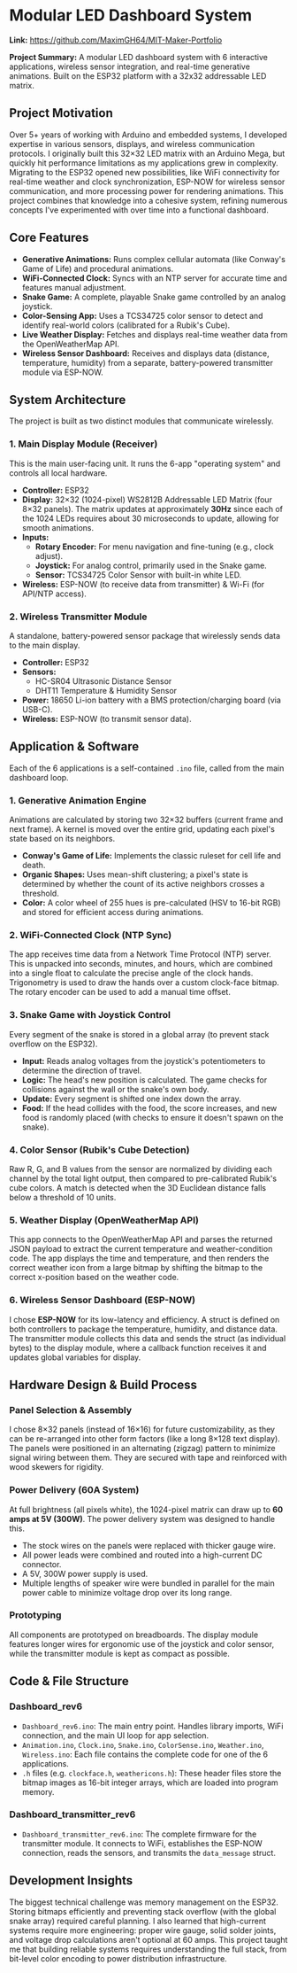 # Modular LED Dashboard System

**Link:** https://github.com/MaximGH64/MIT-Maker-Portfolio

**Project Summary:** A modular LED dashboard system with 6 interactive applications, wireless sensor integration, and real-time generative animations. Built on the ESP32 platform with a 32x32 addressable LED matrix.

## Project Motivation

Over 5+ years of working with Arduino and embedded systems, I developed expertise in various sensors, displays, and wireless communication protocols. I originally built this 32×32 LED matrix with an Arduino Mega, but quickly hit performance limitations as my applications grew in complexity. Migrating to the ESP32 opened new possibilities, like WiFi connectivity for real-time weather and clock synchronization, ESP-NOW for wireless sensor communication, and more processing power for rendering animations. This project combines that knowledge into a cohesive system, refining numerous concepts I've experimented with over time into a functional dashboard.

## Core Features

- **Generative Animations:** Runs complex cellular automata (like Conway's Game of Life) and procedural animations.
- **WiFi-Connected Clock:** Syncs with an NTP server for accurate time and features manual adjustment.
- **Snake Game:** A complete, playable Snake game controlled by an analog joystick.
- **Color-Sensing App:** Uses a TCS34725 color sensor to detect and identify real-world colors (calibrated for a Rubik's Cube).
- **Live Weather Display:** Fetches and displays real-time weather data from the OpenWeatherMap API.
- **Wireless Sensor Dashboard:** Receives and displays data (distance, temperature, humidity) from a separate, battery-powered transmitter module via ESP-NOW.

## System Architecture

The project is built as two distinct modules that communicate wirelessly.

### 1. Main Display Module (Receiver)

This is the main user-facing unit. It runs the 6-app "operating system" and controls all local hardware.

- **Controller:** ESP32
- **Display:** 32×32 (1024-pixel) WS2812B Addressable LED Matrix (four 8×32 panels). The matrix updates at approximately **30Hz** since each of the 1024 LEDs requires  about 30 microseconds to update, allowing for smooth animations.
- **Inputs:**
  - **Rotary Encoder:** For menu navigation and fine-tuning (e.g., clock adjust).
  - **Joystick:** For analog control, primarily used in the Snake game.
  - **Sensor:** TCS34725 Color Sensor with built-in white LED.
- **Wireless:** ESP-NOW (to receive data from transmitter) & Wi-Fi (for API/NTP access).

### 2. Wireless Transmitter Module

A standalone, battery-powered sensor package that wirelessly sends data to the main display.

- **Controller:** ESP32
- **Sensors:**
  - HC-SR04 Ultrasonic Distance Sensor
  - DHT11 Temperature & Humidity Sensor
- **Power:** 18650 Li-ion battery with a BMS protection/charging board (via USB-C).
- **Wireless:** ESP-NOW (to transmit sensor data).

## Application & Software

Each of the 6 applications is a self-contained `.ino` file, called from the main dashboard loop.

### 1. Generative Animation Engine

Animations are calculated by storing two 32×32 buffers (current frame and next frame). A kernel is moved over the entire grid, updating each pixel's state based on its neighbors.

- **Conway's Game of Life:** Implements the classic ruleset for cell life and death.
- **Organic Shapes:** Uses mean-shift clustering; a pixel's state is determined by whether the count of its active neighbors crosses a threshold.
- **Color:** A color wheel of 255 hues is pre-calculated (HSV to 16-bit RGB) and stored for efficient access during animations.

### 2. WiFi-Connected Clock (NTP Sync)

The app receives time data from a Network Time Protocol (NTP) server. This is unpacked into seconds, minutes, and hours, which are combined into a single float to calculate the precise angle of the clock hands. Trigonometry is used to draw the hands over a custom clock-face bitmap. The rotary encoder can be used to add a manual time offset.

### 3. Snake Game with Joystick Control

Every segment of the snake is stored in a global array (to prevent stack overflow on the ESP32).

- **Input:** Reads analog voltages from the joystick's potentiometers to determine the direction of travel.
- **Logic:** The head's new position is calculated. The game checks for collisions against the wall or the snake's own body.
- **Update:** Every segment is shifted one index down the array.
- **Food:** If the head collides with the food, the score increases, and new food is randomly placed (with checks to ensure it doesn't spawn on the snake).

### 4. Color Sensor (Rubik's Cube Detection)

Raw R, G, and B values from the sensor are normalized by dividing each channel by the total light output, then compared to pre-calibrated Rubik's cube colors. A match is detected when the 3D Euclidean distance falls below a threshold of 10 units.

### 5. Weather Display (OpenWeatherMap API)

This app connects to the OpenWeatherMap API and parses the returned JSON payload to extract the current temperature and weather-condition code. The app displays the time and temperature, and then renders the correct weather icon from a large bitmap by shifting the bitmap to the correct x-position based on the weather code.

### 6. Wireless Sensor Dashboard (ESP-NOW)

I chose **ESP-NOW** for its low-latency and efficiency. A struct is defined on both controllers to package the temperature, humidity, and distance data. The transmitter module collects this data and sends the struct (as individual bytes) to the display module, where a callback function receives it and updates global variables for display.

## Hardware Design & Build Process

### Panel Selection & Assembly

I chose 8×32 panels (instead of 16×16) for future customizability, as they can be re-arranged into other form factors (like a long 8×128 text display). The panels were positioned in an alternating (zigzag) pattern to minimize signal wiring between them. They are secured with tape and reinforced with wood skewers for rigidity.

### Power Delivery (60A System)

At full brightness (all pixels white), the 1024-pixel matrix can draw up to **60 amps at 5V (300W)**. The power delivery system was designed to handle this.

- The stock wires on the panels were replaced with thicker gauge wire.
- All power leads were combined and routed into a high-current DC connector.
- A 5V, 300W power supply is used.
- Multiple lengths of speaker wire were bundled in parallel for the main power cable to minimize voltage drop over its long range.

### Prototyping

All components are prototyped on breadboards. The display module features longer wires for ergonomic use of the joystick and color sensor, while the transmitter module is kept as compact as possible.

## Code & File Structure

### Dashboard_rev6

- `Dashboard_rev6.ino`: The main entry point. Handles library imports, WiFi connection, and the main UI loop for app selection.
- `Animation.ino`, `Clock.ino`, `Snake.ino`, `ColorSense.ino`, `Weather.ino`, `Wireless.ino`: Each file contains the complete code for one of the 6 applications.
- `.h` files (e.g. `clockface.h`, `weathericons.h`): These header files store the bitmap images as 16-bit integer arrays, which are loaded into program memory.

### Dashboard_transmitter_rev6

- `Dashboard_transmitter_rev6.ino`: The complete firmware for the transmitter module. It connects to WiFi, establishes the ESP-NOW connection, reads the sensors, and transmits the `data_message` struct.

## Development Insights

The biggest technical challenge was memory management on the ESP32. Storing bitmaps efficiently and preventing stack overflow (with the global snake array) required careful planning. I also learned that high-current systems require more engineering: proper wire gauge, solid solder joints, and voltage drop calculations aren't optional at 60 amps. This project taught me that building reliable systems requires understanding the full stack, from bit-level color encoding to power distribution infrastructure.
